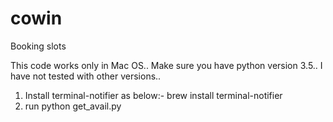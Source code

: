 # cowin
Booking slots

This code works only in Mac OS..
Make sure you have python version 3.5.. I have not tested with other versions..

1. Install terminal-notifier as below:-
brew install terminal-notifier
2. run
python get_avail.py
